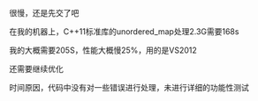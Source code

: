 很慢，还是先交了吧

在我的机器上，C++11标准库的unordered_map处理2.3G需要168s

我的大概需要205S，性能大概慢25%，用的是VS2012

还需要继续优化

时间原因，代码中没有对一些错误进行处理，未进行详细的功能性测试